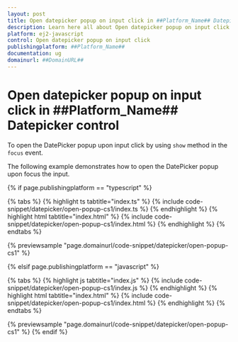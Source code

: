 ```yaml
---
layout: post
title: Open datepicker popup on input click in ##Platform_Name## Datepicker control | Syncfusion
description: Learn here all about Open datepicker popup on input click in Syncfusion ##Platform_Name## Datepicker control of Syncfusion Essential JS 2 and more.
platform: ej2-javascript
control: Open datepicker popup on input click 
publishingplatform: ##Platform_Name##
documentation: ug
domainurl: ##DomainURL##
---
```


# Open datepicker popup on input click in ##Platform_Name## Datepicker control

To open the DatePicker popup upon input click by using `show` method in the `focus` event.

The following example demonstrates how to open the DatePicker popup upon focus the input.

{% if page.publishingplatform == "typescript" %}

 {% tabs %}
{% highlight ts tabtitle="index.ts" %}
{% include code-snippet/datepicker/open-popup-cs1/index.ts %}
{% endhighlight %}
{% highlight html tabtitle="index.html" %}
{% include code-snippet/datepicker/open-popup-cs1/index.html %}
{% endhighlight %}
{% endtabs %}
        
{% previewsample "page.domainurl/code-snippet/datepicker/open-popup-cs1" %}

{% elsif page.publishingplatform == "javascript" %}

{% tabs %}
{% highlight js tabtitle="index.js" %}
{% include code-snippet/datepicker/open-popup-cs1/index.js %}
{% endhighlight %}
{% highlight html tabtitle="index.html" %}
{% include code-snippet/datepicker/open-popup-cs1/index.html %}
{% endhighlight %}
{% endtabs %}

{% previewsample "page.domainurl/code-snippet/datepicker/open-popup-cs1" %}
{% endif %}
